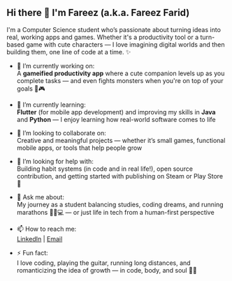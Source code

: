 ## Hi there 👋 I'm Fareez (a.k.a. Fareez Farid)

I'm a Computer Science student who’s passionate about turning ideas into real, working apps and games. Whether it's a productivity tool or a turn-based game with cute characters — I love imagining digital worlds and then building them, one line of code at a time. ✨

- 🔭 I’m currently working on:  
  A **gameified productivity app** where a cute companion levels up as you complete tasks — and even fights monsters when you're on top of your goals 💪🎮

- 🌱 I’m currently learning:  
  **Flutter** (for mobile app development) and improving my skills in **Java** and **Python** — I enjoy learning how real-world software comes to life

- 👯 I’m looking to collaborate on:  
  Creative and meaningful projects — whether it’s small games, functional mobile apps, or tools that help people grow

- 🤔 I’m looking for help with:  
  Building habit systems (in code and in real life!), open source contribution, and getting started with publishing on Steam or Play Store 🚀

- 💬 Ask me about:  
  My journey as a student balancing studies, coding dreams, and running marathons 🏃‍♂️💻 — or just life in tech from a human-first perspective

- 📫 How to reach me:  
  [LinkedIn](https://www.linkedin.com/in/fareezfarid) | [Email](mfaridhaskali01@qub.ac.uk)

- ⚡ Fun fact:  
  I love coding, playing the guitar, running long distances, and romanticizing the idea of growth — in code, body, and soul 🌱💖  

